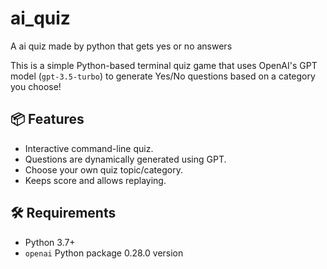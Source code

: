 # ai_quiz
A ai quiz made by python that gets yes or no answers

This is a simple Python-based terminal quiz game that uses OpenAI's GPT model (`gpt-3.5-turbo`) to generate Yes/No questions based on a category you choose!

## 📦 Features

- Interactive command-line quiz.
- Questions are dynamically generated using GPT.
- Choose your own quiz topic/category.
- Keeps score and allows replaying.

## 🛠 Requirements

- Python 3.7+
- `openai` Python package 0.28.0 version

